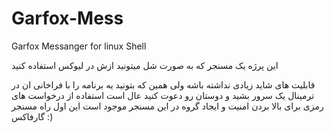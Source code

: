 # Garfox-Mess
Garfox Messanger for linux Shell

این پرژه یک مسنجر که به صورت شل میتونید ازش در لیوکس استفاده کنید

قابلیت های شاید زیادی نداشته باشه ولی همین که بتونید یه برنامه  را با فراخانی ان در ترمینال یک سرور بشید و دوستان رو دعوت کنید عال است 
استفاده از درخواست های رمزی برای بالا بردن امنیت و ایجاد گروه در این مسنجر موجود است این اول راه مسنجر گارفاکس :) 
